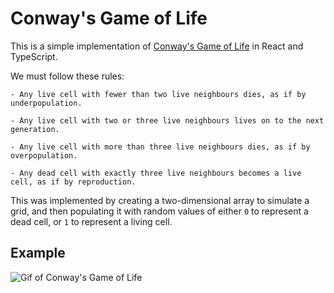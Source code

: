 # Conway's Game of Life

This is a simple implementation of [Conway's Game of Life](https://en.wikipedia.org/wiki/Conway%27s_Game_of_Life) in React and TypeScript.

We must follow these rules:

```
- Any live cell with fewer than two live neighbours dies, as if by underpopulation.

- Any live cell with two or three live neighbours lives on to the next generation.

- Any live cell with more than three live neighbours dies, as if by overpopulation.

- Any dead cell with exactly three live neighbours becomes a live cell, as if by reproduction.
```

This was implemented by creating a two-dimensional array to simulate a grid, and then populating it with random values of either `0` to represent a dead cell, or `1` to represent a living cell.

## Example

![Gif of Conway's Game of Life](https://i.imgur.com/LEpU7fp.png)
